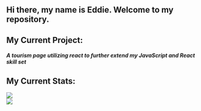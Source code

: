 ## Hi there, my name is Eddie. Welcome to my repository.

## My Current Project:

##### A tourism page utilizing react to further extend my JavaScript and React skill set

## My Current Stats:
![](https://github-readme-stats.vercel.app/api?username=SaundersEddie)<br>
![](https://github-readme-stats.vercel.app/api/top-langs/?username=SaundersEddie)

